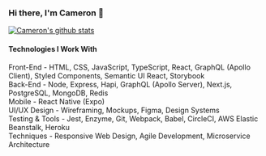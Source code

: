 ### Hi there, I'm Cameron 👋

[![Cameron's github stats](https://github-readme-stats.vercel.app/api?username=cameron-carruthers&show_icons=true&theme=nightowl&count_private=true)](https://github.com/anuraghazra/github-readme-stats)

#### Technologies I Work With
Front-End - HTML, CSS, JavaScript, TypeScript, React, GraphQL (Apollo Client), Styled Components, Semantic UI React, Storybook
<br>
Back-End - Node, Express, Hapi, GraphQL (Apollo Server), Next.js, PostgreSQL, MongoDB, Redis
<br>
Mobile - React Native (Expo)
<br>
UI/UX Design - Wireframing, Mockups, Figma, Design Systems
<br>
Testing & Tools - Jest, Enzyme, Git, Webpack, Babel, CircleCI, AWS Elastic Beanstalk, Heroku
<br>
Techniques - Responsive Web Design, Agile Development, Microservice Architecture

<!--
**cameron-carruthers/cameron-carruthers** is a ✨ _special_ ✨ repository because its `README.md` (this file) appears on your GitHub profile.

Here are some ideas to get you started:

- 🔭 I’m currently working on ...
- 🌱 I’m currently learning ...
- 👯 I’m looking to collaborate on ...
- 🤔 I’m looking for help with ...
- 💬 Ask me about ...
- 📫 How to reach me: ...
- 😄 Pronouns: ...
- ⚡ Fun fact: ...
-->
